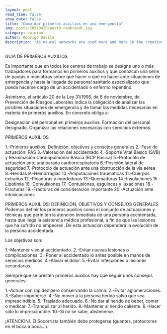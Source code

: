 ```yaml
---
layout: post
read_time: false
show_date: false
title: "Como dar primeros auxilios en una emergencia"
img: posts/20210420/post8-rembrandt.jpg
category: opinion
author: Rodrigo Davila
description: "As neural networks are used more and more in the creative process, text, images and even music are now created by AI, but who owns the copyright for those works?"
---
```

GUÍA DE PRIMEROS AUXILIOS

Es importante que en todos los centros de trabajo se designe uno o más trabajadores para formarlos en primeros auxilios y que conozcan una serie de pautas o maniobras sobre qué hacer o qué no hacer ante situaciones de emergencia y hasta la llegada de personal sanitario especializado que pueda hacerse cargo de un accidentado o enfermo repentino.

Asimismo, el artículo 20 de la Ley 31/1995, de 8 de noviembre, de Prevención de Riesgos Laborales indica la obligación de analizar las posibles situaciones de emergencia y de tomar las medidas necesarias en materia de primeros auxilios. En concreto obliga a:

Designación del personal en primeros auxilios.
Formación del personal designado.
Organizar las relaciones necesarias con servicios externos.
 
PRIMEROS AUXILIOS

1.-Primeros auxilios: Definición, objetivos y consejos generales
2.-Fase de actuación: PAS
3.-Valoración del accidentado
4.-Soporte Vital Básico (SVB) y Reanimación Cardiopulmonar Básica (RCP Básica)
5.-Protocolo de actuación ante una parada cardiorrespiratoria
6.-Posición lateral de seguridad
7.-Protocolo de actuación ante una obstrucción de la vía aérea
8.-Heridas
9.-Hemorragias
10.-Amputaciones traumáticas
11.-Cuerpos extraños
12.-Picaduras y mordeduras
13.-Quemaduras
14.-Insolaciones
15.-Lipotimia
16.-Convulsiones
17.-Contusiones, esguinces y luxaciones
18.-Fracturas
19.-Fracturas de consideración importante
20.-Actuación ante intoxicaciones
 

PRIMEROS AUXILIOS: DEFINICIÓN, OBJETIVOS Y CONSEJOS GENERALES
Podemos definir los primeros auxilios como el conjunto de actuaciones y técnicas que permiten la atención inmediata de una persona accidentada, hasta que llega la asistencia médica profesional, a fin de que las lesiones que ha sufrido no empeoren. De esta actuación dependerá la evolución de la persona accidentada.

Los objetivos son:

1.-Mantener vivo al accidentado.
2.-Evitar nuevas lesiones o complicaciones.
3.-Poner al accidentado lo antes posible en manos de servicios médicos.
4.-Aliviar el dolor.
5.-Evitar infecciones o lesiones secundarias.

Siempre que se presten primeros auxilios hay que seguir unos consejos generales:

1.-Actuar con rapidez pero conservando la calma.
2.-Evitar aglomeraciones.
3.-Saber imponerse.
4.-No mover a la persona herida salvo que sea imprescindible.
5.-Traslado adecuado.
6.-No dar al herido de beber, comer o medicar.
7.-Tranquilizar al herido.
8.-Mantener al herido caliente.
9.-Hacer solo lo imprescindible.
10.-Si no se sabe, abstenerse.

¡ATENCIÓN!. El Socorrista también debe protegerse (guantes, protectores en el boca a boca…).
